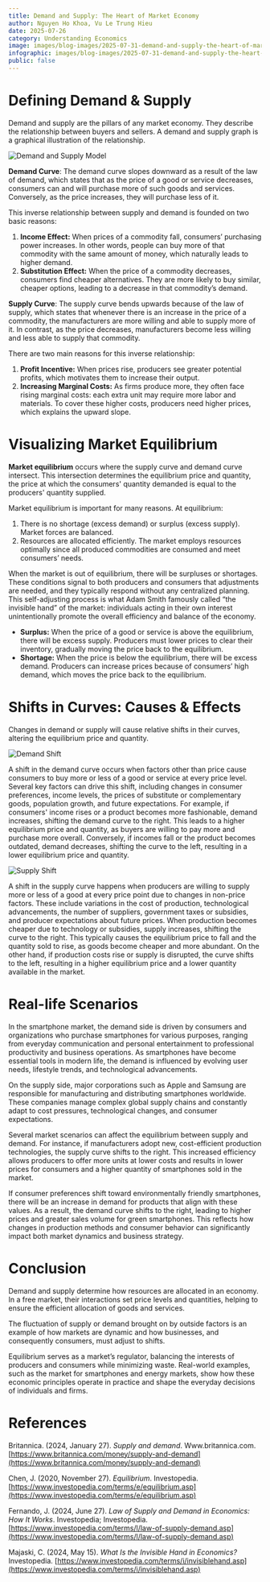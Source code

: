 ```yaml
---
title: Demand and Supply: The Heart of Market Economy
author: Nguyen Ho Khoa, Vu Le Trung Hieu
date: 2025-07-26
category: Understanding Economics
image: images/blog-images/2025-07-31-demand-and-supply-the-heart-of-market-economy/post-image.png
infographic: images/blog-images/2025-07-31-demand-and-supply-the-heart-of-market-economy/infographic.png
public: false
---
```


# Defining Demand & Supply

Demand and supply are the pillars of any market economy. They describe the relationship between buyers and sellers. A demand and supply graph is a graphical illustration of the relationship.

![Demand and Supply Model](../images/blog-images/2025-07-26-demand-and-supply-the-heart-of-market-economy/demand-supply-model.png)

**Demand Curve**: The demand curve slopes downward as a result of the law of demand, which states that as the price of a good or service decreases, consumers can and will purchase more of such goods and services. Conversely, as the price increases, they will purchase less of it.

This inverse relationship between supply and demand is founded on two basic reasons:

1. **Income Effect:** When prices of a commodity fall, consumers’ purchasing power increases. In other words, people can buy more of that commodity with the same amount of money, which naturally leads to higher demand.  
2. **Substitution Effect:** When the price of a commodity decreases, consumers find cheaper alternatives. They are more likely to buy similar, cheaper options, leading to a decrease in that commodity’s demand.

**Supply Curve**: The supply curve bends upwards because of the law of supply, which states that whenever there is an increase in the price of a commodity, the manufacturers are more willing and able to supply more of it. In contrast, as the price decreases, manufacturers become less willing and less able to supply that commodity.

There are two main reasons for this inverse relationship:

1. **Profit Incentive:** When prices rise, producers see greater potential profits, which motivates them to increase their output.  
2. **Increasing Marginal Costs:** As firms produce more, they often face rising marginal costs: each extra unit may require more labor and materials. To cover these higher costs, producers need higher prices, which explains the upward slope.

# Visualizing Market Equilibrium

**Market equilibrium** occurs where the supply curve and demand curve intersect. This intersection determines the equilibrium price and quantity, the price at which the consumers' quantity demanded is equal to the producers' quantity supplied.

Market equilibrium is important for many reasons. At equilibrium:

1. There is no shortage (excess demand) or surplus (excess supply). Market forces are balanced.  
2. Resources are allocated efficiently. The market employs resources optimally since all produced commodities are consumed and meet consumers’ needs.

When the market is out of equilibrium, there will be surpluses or shortages. These conditions signal to both producers and consumers that adjustments are needed, and they typically respond without any centralized planning. This self-adjusting process is what Adam Smith famously called “the invisible hand” of the market: individuals acting in their own interest unintentionally promote the overall efficiency and balance of the economy.

* **Surplus:** When the price of a good or service is above the equilibrium, there will be excess supply. Producers must lower prices to clear their inventory, gradually moving the price back to the equilibrium.  
* **Shortage:** When the price is below the equilibrium, there will be excess demand. Producers can increase prices because of consumers’ high demand, which moves the price back to the equilibrium.

# Shifts in Curves: Causes & Effects

Changes in demand or supply will cause relative shifts in their curves, altering the equilibrium price and quantity.

![Demand Shift](../images/blog-images/2025-07-26-demand-and-supply-the-heart-of-market-economy/demand-shift.png)

A shift in the demand curve occurs when factors other than price cause consumers to buy more or less of a good or service at every price level. Several key factors can drive this shift, including changes in consumer preferences, income levels, the prices of substitute or complementary goods, population growth, and future expectations. For example, if consumers' income rises or a product becomes more fashionable, demand increases, shifting the demand curve to the right. This leads to a higher equilibrium price and quantity, as buyers are willing to pay more and purchase more overall. Conversely, if incomes fall or the product becomes outdated, demand decreases, shifting the curve to the left, resulting in a lower equilibrium price and quantity.

![Supply Shift](../images/blog-images/2025-07-26-demand-and-supply-the-heart-of-market-economy/supply-shift.png)

A shift in the supply curve happens when producers are willing to supply more or less of a good at every price point due to changes in non-price factors. These include variations in the cost of production, technological advancements, the number of suppliers, government taxes or subsidies, and producer expectations about future prices. When production becomes cheaper due to technology or subsidies, supply increases, shifting the curve to the right. This typically causes the equilibrium price to fall and the quantity sold to rise, as goods become cheaper and more abundant. On the other hand, if production costs rise or supply is disrupted, the curve shifts to the left, resulting in a higher equilibrium price and a lower quantity available in the market.

# Real-life Scenarios

In the smartphone market, the demand side is driven by consumers and organizations who purchase smartphones for various purposes, ranging from everyday communication and personal entertainment to professional productivity and business operations. As smartphones have become essential tools in modern life, the demand is influenced by evolving user needs, lifestyle trends, and technological advancements.

On the supply side, major corporations such as Apple and Samsung are responsible for manufacturing and distributing smartphones worldwide. These companies manage complex global supply chains and constantly adapt to cost pressures, technological changes, and consumer expectations.

Several market scenarios can affect the equilibrium between supply and demand. For instance, if manufacturers adopt new, cost-efficient production technologies, the supply curve shifts to the right. This increased efficiency allows producers to offer more units at lower costs and results in lower prices for consumers and a higher quantity of smartphones sold in the market.

If consumer preferences shift toward environmentally friendly smartphones, there will be an increase in demand for products that align with these values. As a result, the demand curve shifts to the right, leading to higher prices and greater sales volume for green smartphones. This reflects how changes in production methods and consumer behavior can significantly impact both market dynamics and business strategy.

# Conclusion

Demand and supply determine how resources are allocated in an economy. In a free market, their interactions set price levels and quantities, helping to ensure the efficient allocation of goods and services.

The fluctuation of supply or demand brought on by outside factors is an example of how markets are dynamic and how businesses, and consequently consumers, must adjust to shifts.

Equilibrium serves as a market’s regulator, balancing the interests of producers and consumers while minimizing waste. Real-world examples, such as the market for smartphones and energy markets, show how these economic principles operate in practice and shape the everyday decisions of individuals and firms.

# References

Britannica. (2024, January 27). *Supply and demand*. Www.britannica.com. [https://www.britannica.com/money/supply-and-demand](https://www.britannica.com/money/supply-and-demand)  

Chen, J. (2020, November 27). *Equilibrium*. Investopedia. [https://www.investopedia.com/terms/e/equilibrium.asp](https://www.investopedia.com/terms/e/equilibrium.asp)  

Fernando, J. (2024, June 27). *Law of Supply and Demand in Economics: How It Works*. Investopedia; Investopedia. [https://www.investopedia.com/terms/l/law-of-supply-demand.asp](https://www.investopedia.com/terms/l/law-of-supply-demand.asp)
  
Majaski, C. (2024, May 15). *What Is the Invisible Hand in Economics?* Investopedia. [https://www.investopedia.com/terms/i/invisiblehand.asp](https://www.investopedia.com/terms/i/invisiblehand.asp)